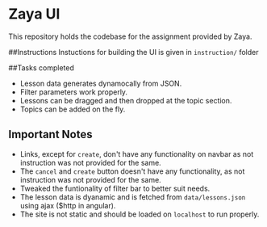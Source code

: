 # Zaya UI
This repository holds the codebase for the assignment provided by Zaya. 

##Instructions
Instuctions for building the UI is given in `instruction/` folder

##Tasks completed
- Lesson data generates dynamocally from JSON.
- Filter parameters work properly.
- Lessons can be dragged and then dropped at the topic section.
- Topics can be added on the fly.


## Important Notes
- Links, except for `create`, don't have any functionality on navbar as not instruction was not provided for the same.
- The `cancel` and `create` button doesn't have any functionality, as not instruction was not provided for the same.
- Tweaked the funtionality of filter bar to better suit needs.
- The lesson data is dyanamic and is fetched from `data/lessons.json` using ajax ($http in angular).
- The site is not static and should be loaded on `localhost` to run properly.
